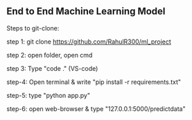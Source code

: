 ## End to End Machine Learning Model

Steps to git-clone:


step 1: git clone https://github.com/RahulR300/ml_project

step 2: open folder, open cmd

step 3: Type "code ." (VS-code)

step-4: Open terminal & write "pip install -r requirements.txt"

step-5: type "python app.py"

step-6: open web-browser & type "127.0.0.1:5000/predictdata"

